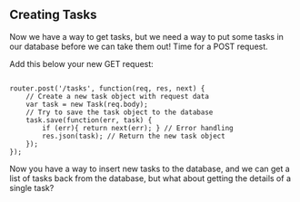 ## Creating Tasks

Now we have a way to get tasks, but we need a way to put some tasks in our database before we can take them out! 
Time for a POST request.

Add this below your new GET request:

<pre><code data-trim>
router.post('/tasks', function(req, res, next) {
 	// Create a new task object with request data
	var task = new Task(req.body);
	// Try to save the task object to the database
	task.save(function(err, task) {
		if (err){ return next(err); } // Error handling
		res.json(task); // Return the new task object
	});
});
</pre></code>

Now you have a way to insert new tasks to the database, and we can get a list of tasks back from the database,
but what about getting the details of a single task?
